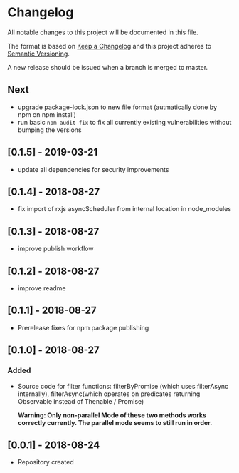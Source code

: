 # Changelog
All notable changes to this project will be documented in this file.

The format is based on [Keep a Changelog](http://keepachangelog.com/en/1.0.0/)
and this project adheres to [Semantic Versioning](http://semver.org/spec/v2.0.0.html).

A new release should be issued when a branch is merged to master.

## Next 

* upgrade package-lock.json to new file format (autmatically done by npm on npm install)
* run basic `npm audit fix` to fix all currently existing vulnerabilities without bumping the versions


## [0.1.5] - 2019-03-21

* update all dependencies for security improvements

## [0.1.4] - 2018-08-27

* fix import of rxjs asyncScheduler from internal location in node_modules

## [0.1.3] - 2018-08-27

* improve publish workflow

## [0.1.2] - 2018-08-27

* improve readme

## [0.1.1] - 2018-08-27

* Prerelease fixes for npm package publishing

## [0.1.0] - 2018-08-27

### Added

* Source code for filter functions: filterByPromise (which uses filterAsync internally), 
  filterAsync(which operates on predicates returning Observable instead of Thenable / Promise)
  
  **Warning: Only non-parallel Mode of these two methods works correctly currently. 
  The parallel mode seems to still run in order.**

## [0.0.1] - 2018-08-24

* Repository created
